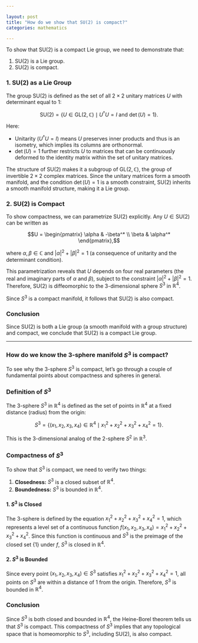```yaml
---

layout: post  
title: "How do we show that SU(2) is compact?"  
categories: mathematics

---
```


To show that $\text{SU}(2)$ is a compact Lie group, we need to demonstrate that:

1. $\text{SU}(2)$ is a Lie group.
2. $\text{SU}(2)$ is compact.

### 1. $\text{SU}(2)$ as a Lie Group

The group $\text{SU}(2)$ is defined as the set of all $2 \times 2$ unitary matrices $U$ with determinant equal to 1:

```math
\text{SU}(2) = \{ U \in \text{GL}(2, \mathbb{C}) \mid U^\dagger U = I \text{ and } \det(U) = 1 \}.
```

Here:
- Unitarity ($U^\dagger U = I$) means $U$ preserves inner products and thus is an isometry, which implies its columns are orthonormal.
- $\det(U) = 1$ further restricts $U$ to matrices that can be continuously deformed to the identity matrix within the set of unitary matrices.

The structure of $\text{SU}(2)$ makes it a subgroup of $\text{GL}(2, \mathbb{C})$, the group of invertible $2 \times 2$ complex matrices. Since the unitary matrices form a smooth manifold, and the condition $\det(U) = 1$ is a smooth constraint, $\text{SU}(2)$ inherits a smooth manifold structure, making it a Lie group.

### 2. $\text{SU}(2)$ is Compact

To show compactness, we can parametrize $\text{SU}(2)$ explicitly. Any $U \in \text{SU}(2)$ can be written as

```math
U = \begin{pmatrix} \alpha & -\beta^* \\ \beta & \alpha^* \end{pmatrix},
```

where $\alpha, \beta \in \mathbb{C}$ and $|\alpha|^2 + |\beta|^2 = 1$ (a consequence of unitarity and the determinant condition).

This parametrization reveals that $U$ depends on four real parameters (the real and imaginary parts of $\alpha$ and $\beta$), subject to the constraint $|\alpha|^2 + |\beta|^2 = 1$. Therefore, $\text{SU}(2)$ is diffeomorphic to the 3-dimensional sphere $S^3$ in $\mathbb{R}^4$.

Since $S^3$ is a compact manifold, it follows that $\text{SU}(2)$ is also compact.

### Conclusion

Since $\text{SU}(2)$ is both a Lie group (a smooth manifold with a group structure) and compact, we conclude that $\text{SU}(2)$ is a compact Lie group.

---

### How do we know the 3-sphere manifold $S^3$ is compact?

To see why the 3-sphere $S^3$ is compact, let’s go through a couple of fundamental points about compactness and spheres in general.

### Definition of $S^3$
The 3-sphere $S^3$ in $\mathbb{R}^4$ is defined as the set of points in $\mathbb{R}^4$ at a fixed distance (radius) from the origin:

```math
S^3 = \left\{ (x_1, x_2, x_3, x_4) \in \mathbb{R}^4 \mid x_1^2 + x_2^2 + x_3^2 + x_4^2 = 1 \right\}.
```

This is the 3-dimensional analog of the 2-sphere $S^2$ in $\mathbb{R}^3$.

### Compactness of $S^3$
To show that $S^3$ is compact, we need to verify two things:
1. **Closedness:** $S^3$ is a closed subset of $\mathbb{R}^4$.
2. **Boundedness:** $S^3$ is bounded in $\mathbb{R}^4$.

#### 1. $S^3$ is Closed
The 3-sphere is defined by the equation $x_1^2 + x_2^2 + x_3^2 + x_4^2 = 1$, which represents a level set of a continuous function $f(x_1, x_2, x_3, x_4) = x_1^2 + x_2^2 + x_3^2 + x_4^2$. Since this function is continuous and $S^3$ is the preimage of the closed set $\{1\}$ under $f$, $S^3$ is closed in $\mathbb{R}^4$.

#### 2. $S^3$ is Bounded
Since every point $(x_1, x_2, x_3, x_4) \in S^3$ satisfies $x_1^2 + x_2^2 + x_3^2 + x_4^2 = 1$, all points on $S^3$ are within a distance of 1 from the origin. Therefore, $S^3$ is bounded in $\mathbb{R}^4$.

### Conclusion
Since $S^3$ is both closed and bounded in $\mathbb{R}^4$, the Heine-Borel theorem tells us that $S^3$ is compact. This compactness of $S^3$ implies that any topological space that is homeomorphic to $S^3$, including $\text{SU}(2)$, is also compact.
